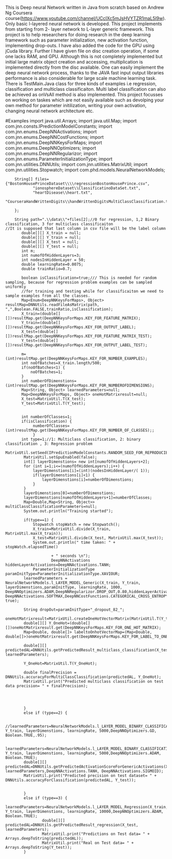 This is Deep neural Network written in Java from scratch based on Andrew Ng Coursera course(https://www.youtube.com/channel/UCcIXc5mJsHVYTZR1maL5l9w). Only basic l-layered neural network is developed. This project implements from starting from 2- layer network to L-layer generic framework.
This project is to help researchers for doing research in the deep learning framework such as parameter initialization, new activation function, implementing drop-outs. I have also added the code for the GPU using jCuda library. Further I have given file on disc creation operation, if some one lacks RAM, and GPU. Although this is not completely implemented but initial large matrix object creation and accessing, multiplication is implemented directly from the disc available. One can easily implement the deep neural network process, thanks to the JAVA fast input output libraries performance is also considerable for large scale machine learning task.
There is TestMain.Java class for three kinds of examples i.e regression, classification and multiclass classificaiton. Multi label classification can also be achieved as onVsAll method is also implemented. This project focusses on working on taskes which are not easily available such as devolping your own method for parameter initilization, writing your own activation, changing neural network architecture etc. 

#Examples
import java.util.Arrays;
import java.util.Map;
import com.jnn.consts.IPredictionModelConstants;
import com.jnn.enums.DeepNNActivations;
import com.jnn.enums.DeepNNCostFunctions;
import com.jnn.enums.DeepNNKeysForMaps;
import com.jnn.enums.DeepNNOptimizers;
import com.jnn.enums.DeepNNRegularizor;
import com.jnn.enums.ParameterInitializationType;
import com.jnn.utilities.DNNUtils;
import com.jnn.utilities.MatrixUtil;
import com.jnn.utilities.Stopwatch;
import com.phd.models.NeuralNetworkModels;

		String[] files= {"BostonHousePrinceDataset\\\\regressionBostonHousePrince.csv",
				"ionosphereDataset\\ClassificatinoDataSet.txt",
				"heartDisease\\heart.txt",
				"CourseraHandWrittenDigits\\handWrittenDigitsMultiClassClassification.txt",
				
		};
		
	   	String path=".\\data\\"+files[2];//0 for regression, 1,2 Binary classification, 3 for multiclass classificaiton
	//It is supposed that last column in csv file will be the label column
	       double[][] X_train = null;
	       double[][] Y_train = null;
	       double[][] X_test = null;
	       double[][] Y_test = null;	       
	       int m;
	       int numofOfHiddenLayers=3;
	       int nodesInHiddenLayer = 50;
	       double learningRate=0.0075;
	       double trainRatio=0.7;
	       
	       boolean isClassification=true;/// This is needed for random sampling, because for regression problem examples can be sampled uniformly
	       //for training and testing while for classificaiton we need to sample examples from all the classes.
	       Map<Enum<DeepNNKeysForMaps>, Object> resultMap=DNNUtils.readFileAsMatrix(path, ",",Boolean.FALSE,trainRatio,isClassification); 
	       X_train=(double[][])resultMap.get(DeepNNKeysForMaps.KEY_FOR_FEATURE_MATRIX);
	       Y_train=(double[][])resultMap.get(DeepNNKeysForMaps.KEY_FOR_OUTPUT_LABEL);
	       X_test=(double[][])resultMap.get(DeepNNKeysForMaps.KEY_FOR_FEATURE_MATRIX_TEST);
	       Y_test=(double[][])resultMap.get(DeepNNKeysForMaps.KEY_FOR_OUTPUT_LABEL_TEST);

	       m=(int)resultMap.get(DeepNNKeysForMaps.KEY_FOR_NUMBER_EXAMPLES);
	       int noOfBatches=X_train.length/500;
	       if(noOfBatches<1) {
	    	   noOfBatches=1;
	       }
	       int numberOfDimenstions=(int)resultMap.get(DeepNNKeysForMaps.KEY_FOR_NUMBEROFDIMENSIONS);	
	       Map<String, Object> learnedParameters=null;
	       Map<DeepNNKeysForMaps, Object> oneHotMatrixresult=null;
	       X_test=MatrixUtil.T(X_test);
	       Y_test=MatrixUtil.T(Y_test);
	       
	      
	       int numberOfClasses=1;
	       if(isClassification) {
				numberOfClasses=(int)resultMap.get(DeepNNKeysForMaps.KEY_FOR_NUMBER_OF_CLASSES);;	
				}
	       int type=1;//1: Multiclass classification, 2: binary classification , 3: Regression problem
			MatrixUtil.setSeed(IPredictionModelConstants.RANDOM_SEED_FOR_REPRODUCIBILITY);
			MatrixUtil.setGpuEnabled(false);
			int[] layerDimenstions= new int[numofOfHiddenLayers+2];				
			for (int i=1;i<=(numofOfHiddenLayers);i++) {
				layerDimenstions[i]=(int)(nodesInHiddenLayer/( 1));
				if(layerDimenstions[i]<1) {
					layerDimenstions[i]=numberOfDimenstions;
				}
			} 
			layerDimenstions[0]=numberOfDimenstions;
			layerDimenstions[numofOfHiddenLayers+1]=numberOfClasses;
			Map<Double,Map<String, Object>>  multiClassClassificationParameters=null;
			System.out.println("Training started"); 			
			
			if(type==1) {
				Stopwatch stopWatch = new Stopwatch();
				X_train=MatrixUtil.divide(X_train, MatrixUtil.max(X_train));
				X_test=MatrixUtil.divide(X_test, MatrixUtil.max(X_test));
				System.out.println(" time taken: " + stopWatch.elapsedTime()
				
						+ " seconds \n");
						DeepNNActivations hiddenLayerActivations=DeepNNActivations.TANH;
				ParameterInitializationType paramInitType=ParameterInitializationType.XAVIOUR;
			learnedParameters = NeuralNetworkModels.l_LAYER_MODEL_Generic(X_train, Y_train, layerDimenstions,paramInitType, learningRate, 1000, DeepNNOptimizers.ADAM,DeepNNRegularizor.DROP_OUT,0.80,hiddenLayerActivations, DeepNNActivations.SOFTMAX,DeepNNCostFunctions.CATEGORICAL_CROSS_ENTROPY,noOfBatches,true, true);
			
			String dropOut=paramInitType+"_dropout_82_";
			oneHotMatrixresult=MatrixUtil.createOneHotVectorMatrix(MatrixUtil.T(Y_test));
			double[][] Y_OneHot=(double[][])oneHotMatrixresult.get(DeepNNKeysForMaps.KEY_FOR_ONE_HOT_MATRIX);
			Map<Double, double[]> labeltoOnhotVectorMap=(Map<Double, double[]>)oneHotMatrixresult.get(DeepNNKeysForMaps.KEY_FOR_LABEL_TO_ONE_HOT);
			
			double[][] predictedAL=DNNUtils.getPredictedResult_multiclass_classification(X_test, learnedParameters);	
			
			Y_OneHot=MatrixUtil.T(Y_OneHot);
			
			double finalPrecision = DNNUtils.accuracyForMultiClassClassification(predictedAL, Y_OneHot);
			MatrixUtil.print("Predicted multiclass classification on test data precision= " + finalPrecision);
			
			
			
			
			}
			else if (type==2) {
			
			//learnedParameters=NeuralNetworkModels.l_LAYER_MODEL_BINARY_CLASSIFICATION_WithDropOut(X_train, Y_train, layerDimenstions, learningRate, 5000,DeepNNOptimizers.GD, Boolean.TRUE,.95);
			
			 learnedParameters=NeuralNetworkModels.l_LAYER_MODEL_BINARY_CLASSIFICATION(X_train, Y_train, layerDimenstions, learningRate, 5000,DeepNNOptimizers.ADAM, Boolean.TRUE);
			double[][] predictedAL=DNNUtils.getPredictedActivationScoreForGenericActivations(X_test, learnedParameters,DeepNNActivations.TANH, DeepNNActivations.SIGMOID);
			MatrixUtil.print("Predicted precision on test dataset= " + DNNUtils.accuracyForClassification(predictedAL, Y_test));
			
		
			}
			else if (type==3) {
				 learnedParameters=NeuralNetworkModels.l_LAYER_MODEL_Regression(X_train, Y_train, layerDimenstions, learningRate, 10000,DeepNNOptimizers.ADAM, Boolean.TRUE);
					double[][] predictedAL=DNNUtils.getPredictedResult_regression(X_test, learnedParameters);
					MatrixUtil.print("Predictions on Test data= " + Arrays.deepToString(predictedAL));
					MatrixUtil.print("Real on Test data= " + Arrays.deepToString(Y_test));
			}
	       
	
